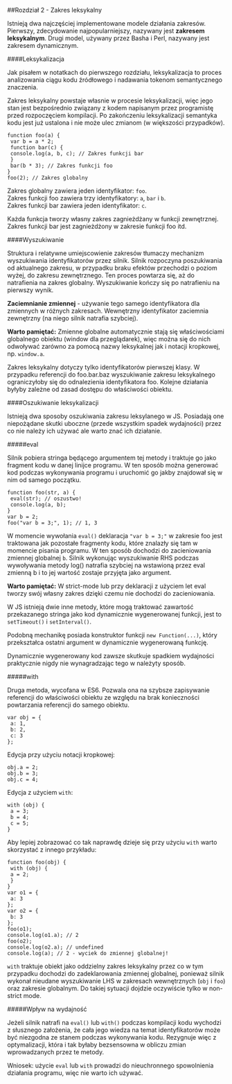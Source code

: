 ##Rozdział 2 - Zakres leksykalny

Istnieją dwa najczęściej implementowane modele działania zakresów. Pierwszy, zdecydowanie najpopularniejszy, nazywany jest
**zakresem leksykalnym**. Drugi model, używany przez Basha i Perl, nazywany jest zakresem dynamicznym.

####Leksykalizacja

Jak pisałem w notatkach do pierwszego rozdziału, leksykalizacja to proces analizowania ciągu kodu źródłowego i 
nadawania tokenom semantycznego znaczenia.

Zakres leksykalny powstaje własnie w procesie leksykalizacji, więc jego stan jest bezpośrednio związany z 
kodem napisanym przez programistę przed rozpoczęciem kompilacji. Po zakończeniu leksykalizacji semantyka kodu jest już ustalona
i nie może ulec zmianom (w większości przypadków).
```
function foo(a) {
 var b = a * 2;
 function bar(c) {
 console.log(a, b, c); // Zakres funkcji bar
 }
 bar(b * 3); // Zakres funkcji foo
}
foo(2); // Zakres globalny
```
Zakres globalny zawiera jeden identyfikator: `foo`.  
Zakres funkcji foo zawiera trzy identyfikatory: `a`, `bar` i `b`.  
Zakres funkcji bar zawiera jeden identyfikator: `c`.

Każda funkcja tworzy własny zakres zagnieżdżany w funkcji zewnętrznej. Zakres funkcji bar jest zagnieżdżony
 w zakresie funkcji foo itd. 

####Wyszukiwanie

Struktura i relatywne umiejscowienie zakresów tłumaczy mechanizm wyszukiwania identyfikatorów przez silnik. 
Silnik rozpoczyna poszukiwania od aktualnego zakresu, w przypadku braku efektów przechodzi o poziom wyżej, do zakresu zewnętrznego. 
Ten proces powtarza się, aż do natrafienia na zakres globalny. Wyszukiwanie kończy się po natrafieniu na pierwszy wynik.

**Zaciemnianie zmiennej** - używanie tego samego identyfikatora dla zmiennych w różnych zakresach. 
Wewnętrzny identyfikator zaciemnia zewnętrzny (na niego silnik natrafia szybciej).

**Warto pamiętać:**
Zmienne globalne automatycznie stają się właściwościami globalnego obiektu (window dla przeglądarek), 
więc można się do nich odwoływać zarówno za pomocą nazwy leksykalnej jak i notacji kropkowej, np. `window.a`.

Zakres leksykalny dotyczy tylko identyfikatorów pierwszej klasy. W przypadku referencji do foo.bar.baz
wyszukiwanie zakresu leksykalnego ograniczyłoby się do odnalezienia identyfikatora foo. Kolejne działania byłyby zależne
od zasad dostępu do właściwości obiektu.

####Oszukiwanie leksykalizacji

Istnieją dwa sposoby oszukiwania zakresu leksylanego w JS. Posiadają one niepożądane skutki uboczne 
(przede wszystkim spadek wydajności) przez co nie należy ich
używać ale warto znać ich działanie.

#####eval

Silnik pobiera stringa będącego argumentem tej metody i traktuje go jako fragment kodu w danej linijce programu. 
W ten sposób można generować kod podczas wykonywania programu i uruchomić go jakby znajdował się w nim od samego początku. 
```
function foo(str, a) {
 eval(str); // oszustwo!
 console.log(a, b);
}
var b = 2;
foo("var b = 3;", 1); // 1, 3
```
W momencie wywołania `eval()` deklaracja `"var b = 3;"` w zakresie foo jest traktowana jak pozostałe fragmenty kodu, 
które znalazły się tam w momencie pisania programu. W ten sposób dochodzi do zacieniowania zmiennej globalnej `b`. 
Silnik wykonując wyszukiwanie RHS podczas wywoływania metody log() natrafia szybciej na wstawioną przez eval 
zmienną b i to jej wartość zostaje przyjęta jako argument.

**Warto pamiętać:** W strict-mode lub przy deklaracji z użyciem let eval tworzy swój własny zakres dzięki czemu
nie dochodzi do zacieniowania.

W JS istnieją dwie inne metody, które mogą traktować zawartość przekazanego stringa jako kod dynamicznie wygenerowanej funkcji,
jest to `setTimeout()` i `setInterval()`.

Podobną mechanikę posiada konstruktor funkcji `new Function(...)`, który przekształca ostatni argument w dynamicznie 
wygenerowaną funkcję.

Dynamicznie wygenerowany kod zawsze skutkuje spadkiem wydajności praktycznie nigdy nie wynagradzając tego w należyty sposób.

#####with

Druga metoda, wycofana w ES6. Pozwala ona na szybsze zapisywanie referencji do właściwości obiektu ze względu na brak
konieczności powtarzania referencji do samego obiektu.
```
var obj = {
 a: 1,
 b: 2,
 c: 3
};
```
Edycja przy użyciu notacji kropkowej:
```
obj.a = 2;
obj.b = 3;
obj.c = 4;
```
Edycja z użyciem `with`:
```
with (obj) {
 a = 3;
 b = 4;
 c = 5;
}
```
Aby lepiej zobrazować co tak naprawdę dzieje się przy użyciu `with` warto skorzystać z innego przykładu:
```
function foo(obj) {
 with (obj) {
 a = 2;
 }
}
var o1 = {
 a: 3
};
var o2 = {
 b: 3
};
foo(o1);
console.log(o1.a); // 2
foo(o2);
console.log(o2.a); // undefined
console.log(a); // 2 - wyciek do zmiennej globalnej!
```
`with` traktuje obiekt jako oddzielny zakres leksykalny przez co w tym przypadku dochodzi do zadeklarowania zmiennej globalnej,
ponieważ silnik wykonał nieudane wyszukiwanie LHS w zakresach wewnętrznych (`obj` i `foo`) oraz zakresie globalnym. 
Do takiej sytuacji dojdzie oczywiście tylko w non-strict mode.

#####Wpływ na wydajność

Jeżeli silnik natrafi na `eval()` lub `with()` podczas kompilacji kodu wychodzi z słusznego założenia, 
że cała jego wiedza na temat identyfikatorów może być niezgodna ze stanem podczas wykonywania kodu. 
Rezygnuje więc z optymalizacji, która i tak byłaby bezsensowna w obliczu zmian wprowadzanych przez te metody.

Wniosek: użycie `eval` lub `with` prowadzi do nieuchronnego spowolnienia działania programu, więc nie warto ich używać.